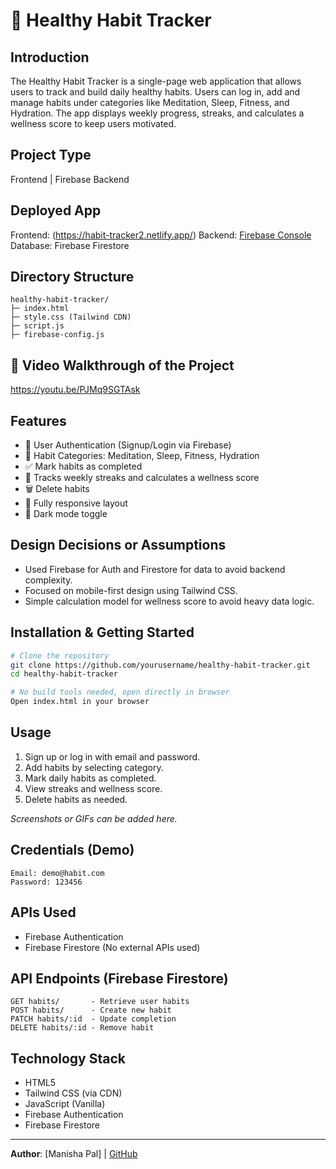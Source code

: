 # 🌿 Healthy Habit Tracker

## Introduction
The Healthy Habit Tracker is a single-page web application that allows users to track and build daily healthy habits. Users can log in, add and manage habits under categories like Meditation, Sleep, Fitness, and Hydration. The app displays weekly progress, streaks, and calculates a wellness score to keep users motivated.

## Project Type
Frontend | Firebase Backend

## Deployed App
Frontend: (https://habit-tracker2.netlify.app/)
Backend: [Firebase Console]([https://console.firebase.google.com](https://console.firebase.google.com/u/0/project/tracker-d3ab6/authentication/users))  
Database: Firebase Firestore

## Directory Structure
```
healthy-habit-tracker/
├─ index.html
├─ style.css (Tailwind CDN)
├─ script.js
├─ firebase-config.js
```

## 🎥 Video Walkthrough of the Project
https://youtu.be/PJMq9SGTAsk

## Features
- 🔐 User Authentication (Signup/Login via Firebase)
- 🧘 Habit Categories: Meditation, Sleep, Fitness, Hydration
- ✅ Mark habits as completed
- 🧠 Tracks weekly streaks and calculates a wellness score
- 🗑️ Delete habits
- 📱 Fully responsive layout
- 🌙 Dark mode toggle

## Design Decisions or Assumptions
- Used Firebase for Auth and Firestore for data to avoid backend complexity.
- Focused on mobile-first design using Tailwind CSS.
- Simple calculation model for wellness score to avoid heavy data logic.

## Installation & Getting Started
```bash
# Clone the repository
git clone https://github.com/yourusername/healthy-habit-tracker.git
cd healthy-habit-tracker

# No build tools needed, open directly in browser
Open index.html in your browser
```

## Usage
1. Sign up or log in with email and password.
2. Add habits by selecting category.
3. Mark daily habits as completed.
4. View streaks and wellness score.
5. Delete habits as needed.

*Screenshots or GIFs can be added here.*

## Credentials (Demo)
```
Email: demo@habit.com
Password: 123456
```

## APIs Used
- Firebase Authentication
- Firebase Firestore (No external APIs used)

## API Endpoints (Firebase Firestore)
```
GET habits/       - Retrieve user habits
POST habits/      - Create new habit
PATCH habits/:id  - Update completion
DELETE habits/:id - Remove habit
```

## Technology Stack
- HTML5
- Tailwind CSS (via CDN)
- JavaScript (Vanilla)
- Firebase Authentication
- Firebase Firestore

---
**Author**: [Manisha Pal] | [GitHub](https://github.com/manishapal06)
